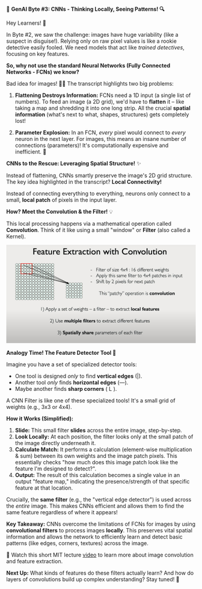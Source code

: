 
🧠 **GenAI Byte #3: CNNs - Thinking Locally, Seeing Patterns! 🔍**

Hey Learners! 👋

In Byte #2, we saw the challenge: images have huge variability (like a suspect in disguise!). Relying only on raw pixel values is like a rookie detective easily fooled. We need models that act like *trained detectives*, focusing on key features.

**So, why not use the standard Neural Networks (Fully Connected Networks - FCNs) we know?**

Bad idea for images! 🙅‍♀️ The transcript highlights two big problems:

1.  **Flattening Destroys Information:** FCNs need a 1D input (a single list of numbers). To feed an image (a 2D grid), we'd have to **flatten** it – like taking a map and shredding it into one long strip. All the crucial **spatial information** (what's next to what, shapes, structures) gets completely lost! 
   
2.  **Parameter Explosion:** In an FCN, *every* pixel would connect to *every* neuron in the next layer. For images, this means an insane number of connections (parameters)! It's computationally expensive and inefficient. 💸

**CNNs to the Rescue: Leveraging Spatial Structure!** ✨

Instead of flattening, CNNs smartly preserve the image's 2D grid structure. The key idea highlighted in the transcript? **Local Connectivity!**

Instead of connecting everything to everything, neurons only connect to a small, **local patch** of pixels in the input layer.

**How? Meet the Convolution & the Filter!** 💡

This local processing happens via a mathematical operation called **Convolution**. Think of it like using a small "window" or **Filter** (also called a Kernel).

![feature_extraction_cnn.jpeg](./assets/feature_extraction_cnn.jpeg)

**Analogy Time! The Feature Detector Tool 🔦**

Imagine you have a set of specialized detector tools:
*   One tool is designed *only* to find **vertical edges** (|).
*   Another tool *only* finds **horizontal edges** (—).
*   Maybe another finds **sharp corners** ( L ).

A CNN Filter is like one of these specialized tools! It's a small grid of weights (e.g., 3x3 or 4x4).

**How it Works (Simplified):**

1.  **Slide:** This small filter **slides** across the entire image, step-by-step.
2.  **Look Locally:** At each position, the filter looks only at the small patch of the image directly underneath it.
3.  **Calculate Match:** It performs a calculation (element-wise multiplication & sum) between its own weights and the image patch pixels. This essentially checks "how much does this image patch look like the feature I'm designed to detect?".
4.  **Output:** The result of this calculation becomes a single value in an output "feature map," indicating the presence/strength of that specific feature at that location.

Crucially, the **same filter** (e.g., the "vertical edge detector") is used across the *entire* image. This makes CNNs efficient and allows them to find the same feature regardless of where it appears!

**Key Takeaway:**
CNNs overcome the limitations of FCNs for images by using **convolutional filters** to process images **locally**. This preserves vital spatial information and allows the network to efficiently learn and detect basic patterns (like edges, corners, textures) across the image.

🔗 Watch this short MIT lecture [video](https://drive.google.com/file/d/1-EzM1EKFmdXyEBaf2zBz2egFYwfi4Hze/view?usp=sharing) to learn more about image convolution and feature extraction.

**Next Up:** What kinds of features do these filters actually learn? And how do layers of convolutions build up complex understanding? Stay tuned! 🤔